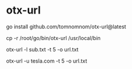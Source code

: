 # otx-url

go install github.com/tomnomnom/otx-url@latest

cp -r /root/go/bin/otx-url /usr/local/bin

otx-url -l sub.txt -t 5 -o url.txt

otx-url -u tesla.com -t 5 -o url.txt 
